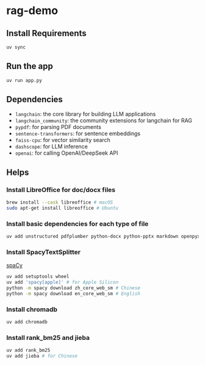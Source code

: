 # rag-demo

## Install Requirements

```bash
uv sync
```

## Run the app

```bash
uv run app.py
```

## Dependencies

- `langchain`: the core library for building LLM applications
- `langchain_community`: the community extensions for langchain for RAG
- `pypdf`: for parsing PDF documents
- `sentence-transformers`: for sentence embeddings
- `faiss-cpu`: for vector similarity search
- `dashscope`: for LLM inference
- `openai`: for calling OpenAI/DeepSeek API

## Helps

### Install LibreOffice for doc/docx files

```bash
brew install --cask libreoffice # macOS
sudo apt-get install libreoffice # Ubuntu
```

### Install basic dependencies for each type of file

```bash
uv add unstructured pdfplumber python-docx python-pptx markdown openpyxl pandas
```

### Install SpacyTextSplitter

[spaCy](https://spacy.io/usage)

```bash
uv add setuptools wheel
uv add 'spacy[apple]' # for Apple Silicon
python -m spacy download zh_core_web_sm # Chinese
python -m spacy download en_core_web_sm # English
```

### Install chromadb

```bash
uv add chromadb
```

### Install rank_bm25 and jieba

```bash
uv add rank_bm25
uv add jieba # for Chinese
```

